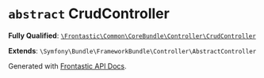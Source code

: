 # `abstract`  CrudController

**Fully Qualified**: [`\Frontastic\Common\CoreBundle\Controller\CrudController`](../../../../src/php/CoreBundle/Controller/CrudController.php)

**Extends**: `\Symfony\Bundle\FrameworkBundle\Controller\AbstractController`

Generated with [Frontastic API Docs](https://github.com/FrontasticGmbH/apidocs).
